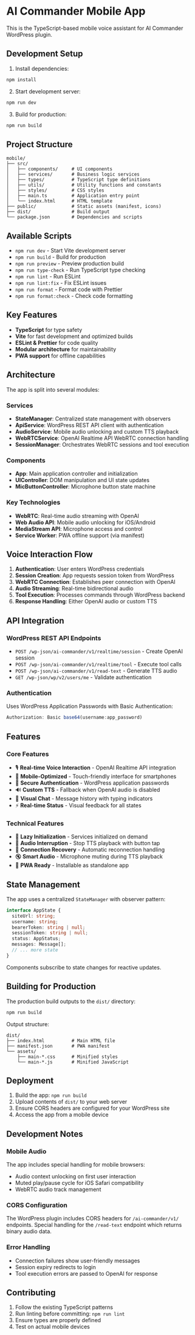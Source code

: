 # AI Commander Mobile App

This is the TypeScript-based mobile voice assistant for AI Commander WordPress plugin.

## Development Setup

1. Install dependencies:
```bash
npm install
```

2. Start development server:
```bash
npm run dev
```

3. Build for production:
```bash
npm run build
```

## Project Structure

```
mobile/
├── src/
│   ├── components/     # UI components
│   ├── services/       # Business logic services
│   ├── types/          # TypeScript type definitions
│   ├── utils/          # Utility functions and constants
│   ├── styles/         # CSS styles
│   ├── main.ts         # Application entry point
│   └── index.html      # HTML template
├── public/             # Static assets (manifest, icons)
├── dist/               # Build output
└── package.json        # Dependencies and scripts
```

## Available Scripts

- `npm run dev` - Start Vite development server
- `npm run build` - Build for production
- `npm run preview` - Preview production build
- `npm run type-check` - Run TypeScript type checking
- `npm run lint` - Run ESLint
- `npm run lint:fix` - Fix ESLint issues
- `npm run format` - Format code with Prettier
- `npm run format:check` - Check code formatting

## Key Features

- **TypeScript** for type safety
- **Vite** for fast development and optimized builds
- **ESLint & Prettier** for code quality
- **Modular architecture** for maintainability
- **PWA support** for offline capabilities

## Architecture

The app is split into several modules:

### Services
- **StateManager**: Centralized state management with observers
- **ApiService**: WordPress REST API client with authentication
- **AudioService**: Mobile audio unlocking and custom TTS playback
- **WebRTCService**: OpenAI Realtime API WebRTC connection handling
- **SessionManager**: Orchestrates WebRTC sessions and tool execution

### Components
- **App**: Main application controller and initialization
- **UIController**: DOM manipulation and UI state updates
- **MicButtonController**: Microphone button state machine

### Key Technologies
- **WebRTC**: Real-time audio streaming with OpenAI
- **Web Audio API**: Mobile audio unlocking for iOS/Android
- **MediaStream API**: Microphone access and control
- **Service Worker**: PWA offline support (via manifest)

## Voice Interaction Flow

1. **Authentication**: User enters WordPress credentials
2. **Session Creation**: App requests session token from WordPress
3. **WebRTC Connection**: Establishes peer connection with OpenAI
4. **Audio Streaming**: Real-time bidirectional audio
5. **Tool Execution**: Processes commands through WordPress backend
6. **Response Handling**: Either OpenAI audio or custom TTS

## API Integration

### WordPress REST API Endpoints

- `POST /wp-json/ai-commander/v1/realtime/session` - Create OpenAI session
- `POST /wp-json/ai-commander/v1/realtime/tool` - Execute tool calls
- `POST /wp-json/ai-commander/v1/read-text` - Generate TTS audio
- `GET /wp-json/wp/v2/users/me` - Validate authentication

### Authentication

Uses WordPress Application Passwords with Basic Authentication:
```typescript
Authorization: Basic base64(username:app_password)
```

## Features

### Core Features
- 🎙️ **Real-time Voice Interaction** - OpenAI Realtime API integration
- 📱 **Mobile-Optimized** - Touch-friendly interface for smartphones
- 🔐 **Secure Authentication** - WordPress application passwords
- 🔊 **Custom TTS** - Fallback when OpenAI audio is disabled
- 💬 **Visual Chat** - Message history with typing indicators
- ⚡ **Real-time Status** - Visual feedback for all states

### Technical Features
- 🔄 **Lazy Initialization** - Services initialized on demand
- 🎵 **Audio Interruption** - Stop TTS playback with button tap
- 📶 **Connection Recovery** - Automatic reconnection handling
- 🔇 **Smart Audio** - Microphone muting during TTS playback
- 📱 **PWA Ready** - Installable as standalone app

## State Management

The app uses a centralized `StateManager` with observer pattern:

```typescript
interface AppState {
  siteUrl: string;
  username: string;
  bearerToken: string | null;
  sessionToken: string | null;
  status: AppStatus;
  messages: Message[];
  // ... more state
}
```

Components subscribe to state changes for reactive updates.

## Building for Production

The production build outputs to the `dist/` directory:

```bash
npm run build
```

Output structure:
```
dist/
├── index.html          # Main HTML file
├── manifest.json       # PWA manifest
└── assets/
    ├── main-*.css      # Minified styles
    └── main-*.js       # Minified JavaScript
```

## Deployment

1. Build the app: `npm run build`
2. Upload contents of `dist/` to your web server
3. Ensure CORS headers are configured for your WordPress site
4. Access the app from a mobile device

## Development Notes

### Mobile Audio
The app includes special handling for mobile browsers:
- Audio context unlocking on first user interaction
- Muted play/pause cycle for iOS Safari compatibility
- WebRTC audio track management

### CORS Configuration
The WordPress plugin includes CORS headers for `/ai-commander/v1/` endpoints.
Special handling for the `/read-text` endpoint which returns binary audio data.

### Error Handling
- Connection failures show user-friendly messages
- Session expiry redirects to login
- Tool execution errors are passed to OpenAI for response

## Contributing

1. Follow the existing TypeScript patterns
2. Run linting before committing: `npm run lint`
3. Ensure types are properly defined
4. Test on actual mobile devices